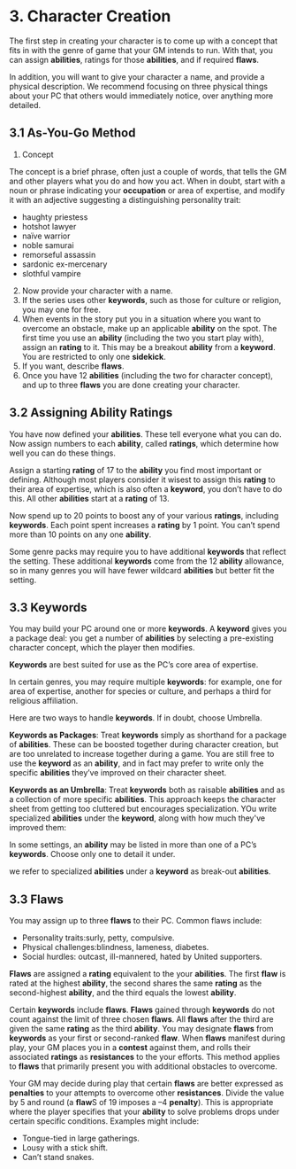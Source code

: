 # 3. Character Creation

The first step in creating your character is to come up with a concept that fits in with the genre of game that your GM intends to run. With that, you can assign **abilities**, ratings for those **abilities**, and if required **flaws**.

In addition, you will want to give your character a name, and provide a physical description. We recommend focusing on three physical things about your PC that others would immediately notice, over anything more detailed.

## 3.1 As-You-Go Method

1. Concept

The concept is a brief phrase, often just a couple of words, that tells the GM and other players what you do and how you act. When in doubt, start with a noun or phrase indicating your **occupation** or area of expertise, and modify it with an adjective suggesting a distinguishing personality trait:

* haughty priestess
* hotshot lawyer
* naïve warrior
* noble samurai
* remorseful assassin
* sardonic ex-mercenary
* slothful vampire

2. Now provide your character with a name.
3. If the series uses other **keywords**, such as those for culture or religion, you may one for free.
4. When events in the story put you in a situation where you want to overcome an obstacle, make up an applicable **ability** on the spot. The first time you use an **ability** (including the two you start play with), assign an **rating** to it. This may be a breakout **ability** from a **keyword**. You are restricted to only one **sidekick**.
5. If you want, describe **flaws**.
6. Once you have 12 **abilities** (including the two for character concept), and up to three **flaws** you are done creating your character.

## 3.2 Assigning Ability Ratings

You have now defined your **abilities**. These tell everyone what you can do. Now assign numbers to each **ability**, called **ratings**, which determine how well you can do these things.

 Assign a starting **rating** of 17 to the **ability** you find most important or defining. Although most players consider it wisest to assign this **rating** to their area of expertise, which is also often a **keyword**, you don’t have to do this. All other **abilities** start at a **rating** of 13.

Now spend up to 20 points to boost any of your various **ratings**, including **keywords**. Each point spent increases a **rating** by 1 point. You can’t spend more than 10 points on any one **ability**.

Some genre packs may require you to have additional **keywords** that reflect the setting. These additional **keywords** come from the 12 **ability** allowance, so in many genres you will have fewer wildcard **abilities** but better fit the setting.

## 3.3 Keywords

You may build your PC around one or more **keywords**. A **keyword** gives you a package deal: you get a number of **abilities** by selecting a pre-existing character concept, which the player then modifies.

**Keywords** are best suited for use as the PC’s core area of expertise.

In certain genres, you may require multiple **keywords**: for example, one for area of expertise, another for species or culture, and perhaps a third for religious affiliation.

Here are two ways to handle **keywords**. If in doubt, choose Umbrella.

**Keywords as Packages**: Treat **keywords** simply as shorthand for a package of **abilities**. These can be boosted together during character creation, but are too unrelated to increase together during a game. You are still free to use the **keyword** as an **ability**, and in fact may prefer to write only the specific **abilities** they’ve improved on their character sheet.

**Keywords as an Umbrella**: Treat **keywords** both as raisable **abilities** and as a collection of more specific **abilities**. This approach keeps the character sheet from getting too cluttered but encourages specialization. YOu write specialized **abilities** under the **keyword**, along with how much they've improved them:

In some settings, an **ability** may be listed in more than one of a PC’s **keywords**. Choose only one to detail it under.

we refer to specialized **abilities** under a **keyword** as break-out **abilities**.

## 3.3 Flaws

You may assign up to three **flaws** to their PC. Common flaws include:

* Personality traits:surly, petty, compulsive.
* Physical challenges:blindness, lameness, diabetes.
* Social hurdles: outcast, ill-mannered, hated by United supporters.

**Flaws** are assigned a **rating** equivalent to the your **abilities**. The first **flaw** is rated at the highest **ability**, the second shares the same **rating** as the second-highest **ability**, and the third equals the lowest **ability**.

Certain **keywords** include **flaws**. **Flaws** gained through **keywords** do not count against the limit of three chosen  **flaws**. All **flaws** after the third are given the same **rating** as the third **ability**. You may designate **flaws** from **keywords** as your first or second-ranked **flaw**. When **flaws** manifest during play, your GM places you in a **contest** against them, and rolls their associated **ratings** as **resistances** to the your efforts. This method applies to **flaws** that primarily present you with additional obstacles to overcome.

Your GM may decide during play that certain **flaws** are better expressed as **penalties** to your attempts to overcome other **resistances**. Divide the value by 5 and round (a **flaw**S of 19 imposes a –4 **penalty**). This is appropriate where the player specifies that your **ability** to solve problems drops under certain specific conditions. Examples might include:

* Tongue-tied in large gatherings.
* Lousy with a stick shift.
* Can’t stand snakes.
  
